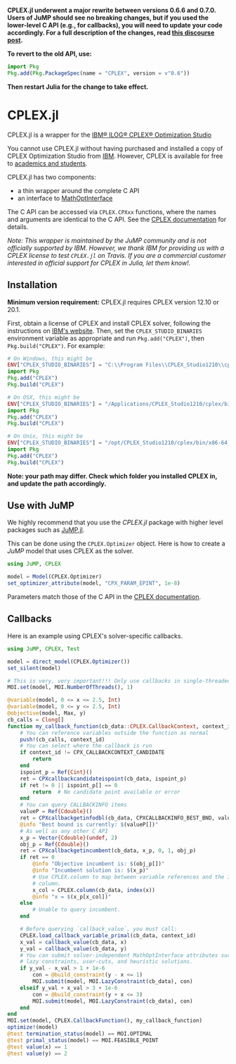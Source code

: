 **CPLEX.jl underwent a major rewrite between versions 0.6.6 and 0.7.0. Users of
JuMP should see no breaking changes, but if you used the lower-level C API
(e.g., for callbacks), you will need to update your code accordingly. For a full
description of the changes, read [this discourse post](https://discourse.julialang.org/t/ann-upcoming-breaking-changes-to-cplex-jl-and-gurobi-jl/47814).**

**To revert to the old API, use:**
```julia
import Pkg
Pkg.add(Pkg.PackageSpec(name = "CPLEX", version = v"0.6"))
```
**Then restart Julia for the change to take effect.**

# CPLEX.jl

CPLEX.jl is a wrapper for the [IBM® ILOG® CPLEX® Optimization
Studio](https://www.ibm.com/products/ilog-cplex-optimization-studio)

You cannot use CPLEX.jl without having purchased and installed a copy of CPLEX
Optimization Studio from [IBM](http://www.ibm.com/). However, CPLEX is
available for free to [academics and students](http://ibm.biz/Bdzvqw).

CPLEX.jl has two components:
 - a thin wrapper around the complete C API
 - an interface to [MathOptInterface](https://github.com/jump-dev/MathOptInterface.jl)

The C API can be accessed via `CPLEX.CPXxx` functions, where the names and
arguments are identical to the C API. See the [CPLEX documentation](https://www.ibm.com/support/knowledgecenter/SSSA5P_12.10.0/COS_KC_home.html)
for details.

*Note: This wrapper is maintained by the JuMP community and is not
officially supported by IBM. However, we thank IBM for providing us with a
CPLEX license to test `CPLEX.jl` on Travis. If you are a commercial customer
interested in official support for CPLEX in Julia, let them know!.*

## Installation

**Minimum version requirement:** CPLEX.jl requires CPLEX version 12.10 or 20.1.

First, obtain a license of CPLEX and install CPLEX solver, following the
instructions on [IBM's website](https://www.ibm.com/analytics/cplex-optimizer). Then, set the
`CPLEX_STUDIO_BINARIES` environment variable as appropriate and run
`Pkg.add("CPLEX")`, then `Pkg.build("CPLEX")`. For example:
```julia
# On Windows, this might be
ENV["CPLEX_STUDIO_BINARIES"] = "C:\\Program Files\\CPLEX_Studio1210\\cplex\\bin\\x86-64_win\\"
import Pkg
Pkg.add("CPLEX")
Pkg.build("CPLEX")

# On OSX, this might be
ENV["CPLEX_STUDIO_BINARIES"] = "/Applications/CPLEX_Studio1210/cplex/bin/x86-64_osx/"
import Pkg
Pkg.add("CPLEX")
Pkg.build("CPLEX")

# On Unix, this might be
ENV["CPLEX_STUDIO_BINARIES"] = "/opt/CPLEX_Studio1210/cplex/bin/x86-64_linux/"
import Pkg
Pkg.add("CPLEX")
Pkg.build("CPLEX")
```
**Note: your path may differ. Check which folder you installed CPLEX in, and
update the path accordingly.**

## Use with JuMP

We highly recommend that you use the *CPLEX.jl* package with higher level
packages such as [JuMP.jl](https://github.com/jump-dev/JuMP.jl).

This can be done using the ``CPLEX.Optimizer`` object. Here is how to create a
*JuMP* model that uses CPLEX as the solver.
```julia
using JuMP, CPLEX

model = Model(CPLEX.Optimizer)
set_optimizer_attribute(model, "CPX_PARAM_EPINT", 1e-8)
```

Parameters match those of the C API in the [CPLEX documentation](https://www.ibm.com/support/knowledgecenter/SSSA5P_12.10.0/ilog.odms.cplex.help/CPLEX/Parameters/topics/introListAlpha.html).

## Callbacks

Here is an example using CPLEX's solver-specific callbacks.

```julia
using JuMP, CPLEX, Test

model = direct_model(CPLEX.Optimizer())
set_silent(model)

# This is very, very important!!! Only use callbacks in single-threaded mode.
MOI.set(model, MOI.NumberOfThreads(), 1)

@variable(model, 0 <= x <= 2.5, Int)
@variable(model, 0 <= y <= 2.5, Int)
@objective(model, Max, y)
cb_calls = Clong[]
function my_callback_function(cb_data::CPLEX.CallbackContext, context_id::Clong)
    # You can reference variables outside the function as normal
    push!(cb_calls, context_id)
    # You can select where the callback is run
    if context_id != CPX_CALLBACKCONTEXT_CANDIDATE
        return
    end
    ispoint_p = Ref{Cint}()
    ret = CPXcallbackcandidateispoint(cb_data, ispoint_p)
    if ret != 0 || ispoint_p[] == 0
        return  # No candidate point available or error
    end
    # You can query CALLBACKINFO items
    valueP = Ref{Cdouble}()
    ret = CPXcallbackgetinfodbl(cb_data, CPXCALLBACKINFO_BEST_BND, valueP)
    @info "Best bound is currently: $(valueP[])"
    # As well as any other C API
    x_p = Vector{Cdouble}(undef, 2)
    obj_p = Ref{Cdouble}()
    ret = CPXcallbackgetincumbent(cb_data, x_p, 0, 1, obj_p)
    if ret == 0
        @info "Objective incumbent is: $(obj_p[])"
        @info "Incumbent solution is: $(x_p)"
        # Use CPLEX.column to map between variable references and the 1-based
        # column.
        x_col = CPLEX.column(cb_data, index(x))
        @info "x = $(x_p[x_col])"
    else
        # Unable to query incumbent.
    end

    # Before querying `callback_value`, you must call:
    CPLEX.load_callback_variable_primal(cb_data, context_id)
    x_val = callback_value(cb_data, x)
    y_val = callback_value(cb_data, y)
    # You can submit solver-independent MathOptInterface attributes such as
    # lazy constraints, user-cuts, and heuristic solutions.
    if y_val - x_val > 1 + 1e-6
        con = @build_constraint(y - x <= 1)
        MOI.submit(model, MOI.LazyConstraint(cb_data), con)
    elseif y_val + x_val > 3 + 1e-6
        con = @build_constraint(y + x <= 3)
        MOI.submit(model, MOI.LazyConstraint(cb_data), con)
    end
end
MOI.set(model, CPLEX.CallbackFunction(), my_callback_function)
optimize!(model)
@test termination_status(model) == MOI.OPTIMAL
@test primal_status(model) == MOI.FEASIBLE_POINT
@test value(x) == 1
@test value(y) == 2
```
